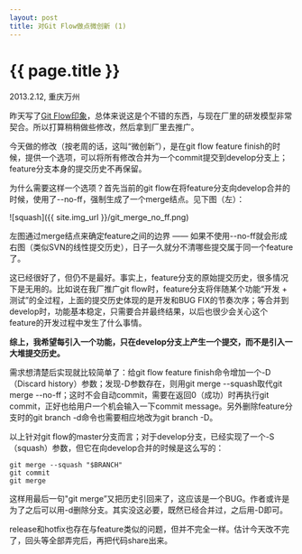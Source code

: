 ```yaml
---
layout: post
title: 对Git Flow做点微创新 (1)
---
```


{{ page.title }}
================

<p class="meta">2013.2.12, 重庆万州</p>

昨天写了[Git Flow印象](/2013/02/11/git_flow.html)，总体来说这是个不错的东西，与现在厂里的研发模型非常契合。所以打算稍稍做些修改，然后拿到厂里去推广。

今天做的修改（按老周的话，这叫“微创新”），是在git flow feature finish的时候，提供一个选项，可以将所有修改合并为一个commit提交到develop分支上；feature分支本身的提交历史不再保留。

为什么需要这样一个选项？首先当前的git flow在将feature分支向develop合并的时候，使用了--no-ff，强制生成了一个merge结点。见下图（左）：

![squash]({{ site.img_url }}/git_merge_no_ff.png)

左图通过merge结点来确定feature之间的边界 ―― 如果不使用--no-ff就会形成右图（类似SVN的线性提交历史），日子一久就分不清哪些提交属于同一个feature了。

这已经很好了，但仍不是最好。事实上，feature分支的原始提交历史，很多情况下是无用的。比如说在我厂推广git flow时，feature分支将伴随某个功能“开发 + 测试”的全过程，上面的提交历史体现的是开发和BUG FIX的节奏次序；等合并到develop时，功能基本稳定，只需要合并最终结果，以后也很少会关心这个feature的开发过程中发生了什么事情。

**综上，我希望每引入一个功能，只在develop分支上产生一个提交，而不是引入一大堆提交历史。**

需求想清楚后实现就比较简单了：给git flow feature finish命令增加一个-D（Discard history）参数；发现-D参数存在，则用git merge --squash取代git merge --no-ff；这时不会自动commit，需要在返回0（成功）时再执行git commit，正好也给用户一个机会输入一下commit message。另外删除feature分支时的git branch -d命令也需要相应地改为git branch -D。

以上针对git flow的master分支而言；对于develop分支，已经实现了一个-S（squash）参数，但它在向develop合并的时候是这么写的：

    git merge --squash "$BRANCH"
    git commit
    git merge

这样用最后一句"git merge”又把历史引回来了，这应该是一个BUG。作者或许是为了之后可以用-d删除分支。其实没这必要，既然已经合并过，之后用-D即可。

release和hotfix也存在与feature类似的问题，但并不完全一样。估计今天改不完了，回头等全部弄完后，再把代码share出来。
